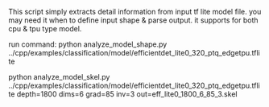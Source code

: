 This script simply extracts detail information from input tf lite model file. you may need it when to define input shape & parse output. it supports for both cpu & tpu type model.

run command:
python analyze_model_shape.py ../cpp/examples/classification/model/efficientdet_lite0_320_ptq_edgetpu.tflite

python analyze_model_skel.py ../cpp/examples/classification/model/efficientdet_lite0_320_ptq_edgetpu.tflite depth=1800 dims=6   grad=85 inv=3 out=eff_lite0_1800_6_85_3.skel





